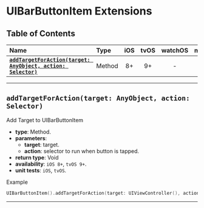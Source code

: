# UIBarButtonItem Extensions

## Table of Contents

| Name | Type | iOS | tvOS | watchOS | macOS |
|:--- | :--- | :---: | :---: | :---: | :---: |
| [**`addTargetForAction(target: AnyObject, action: Selector)`**](#addtargetforactiontarget-anyobject-action-selector) | Method | 8+ | 9+ | - | - |


---


## `addTargetForAction(target: AnyObject, action: Selector)`
Add Target to UIBarButtonItem

- **type**: Method.
- **parameters**:
    - **target**: target.
    - **action**: selector to run when button is tapped.
- **return type**: Void
- **availability**: `iOS 8+`, `tvOS 9+`.
- **unit tests**: `iOS`, `tvOS`.

Example

```swift
UIBarButtonItem().addTargetForAction(target: UIViewController(), action: #selector(UIViewController.barButtonAction))
```


---
